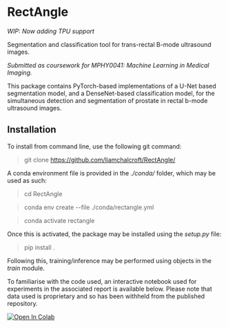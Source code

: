 # RectAngle
*WIP: Now adding TPU support*

Segmentation and classification tool for trans-rectal B-mode ultrasound images.

*Submitted as coursework for MPHY0041: Machine Learning in Medical Imaging.*

This package contains PyTorch-based implementations of a U-Net based segmentation model, and a DenseNet-based classification model, for the simultaneous detection and segmentation of prostate in rectal b-mode ultrasound images.

## Installation

To install from command line, use the following git command:

>git clone https://github.com/liamchalcroft/RectAngle/

A conda environment file is provided in the *./conda/* folder, which may be used as such:

>cd RectAngle

>conda env create --file ./conda/rectangle.yml

>conda activate rectangle

Once this is activated, the package may be installed using the *setup.py* file:

>pip install .

Following this, training/inference may be performed using objects in the *train* module.

To familiarise with the code used, an interactive notebook used for experiments in the associated report is available below. Please note that data used is proprietary and so has been withheld from the published repository.

<a href="https://colab.research.google.com/github/liamchalcroft/RectAngle/blob/main/demo.ipynb" target="_parent"><img src="https://colab.research.google.com/assets/colab-badge.svg" alt="Open In Colab"/></a>
